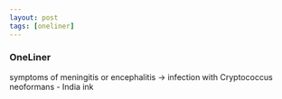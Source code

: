 ```yaml
---
layout: post
tags: [oneliner]
---
```



### OneLiner

symptoms of meningitis or encephalitis -> infection with Cryptococcus neoformans - India ink
